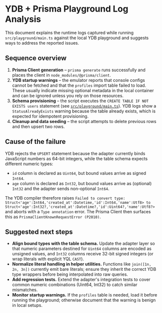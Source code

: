 # YDB + Prisma Playground Log Analysis

This document explains the runtime logs captured while running `src/playground/main.ts` against the local YDB playground and suggests ways to address the reported issues.

## Sequence overview

1. **Prisma Client generation** – `prisma generate` runs successfully and places the client in `node_modules/@prisma/client`.
2. **YDB startup warnings** – the emulator reports that console configs cannot be fetched and that the `profiles` import table failed to load. These usually indicate missing optional metadata in the local container and can be ignored unless you rely on those resources.
3. **Schema provisioning** – the script executes the `CREATE TABLE IF NOT EXISTS users` statement (see [`src/playground/main.ts`](../src/playground/main.ts#L17-L38)). YDB logs show a `StatusAlreadyExists` warning because the table already exists, which is expected for idempotent provisioning.
4. **Cleanup and data seeding** – the script attempts to delete previous rows and then upsert two rows.

## Cause of the failure

YDB rejects the `UPSERT` statement because the adapter currently binds JavaScript numbers as 64-bit integers, while the table schema expects different numeric types:

- `id` column is declared as `Uint64`, but bound values arrive as signed `Int64`.
- `age` column is declared as `Int32`, but bound values arrive as (optional) `Int32` and the adapter sends non-optional `Int64`.

The YDB compiler therefore raises `Failed to convert type: Struct<'age':Int64,'created_at':Datetime,'id':Int64,'name':Utf8> to Struct<'age':Int32?,'created_at':Datetime?,'id':Uint64?,'name':Utf8?>` and aborts with a `Type annotation` error. The Prisma Client then surfaces this as `PrismaClientKnownRequestError (P2010)`.

## Suggested next steps

- **Align bound types with the table schema.** Update the adapter layer so that numeric parameters destined for `Uint64` columns are encoded as unsigned values, and `Int32` columns receive 32-bit signed integers (or wrap literals with explicit YQL `CAST`).
- **Normalize literal handling in helper utilities.** Functions like `join([1n, 2n, 3n])` currently emit bare literals; ensure they inherit the correct YDB type wrappers before being interpolated into raw queries.
- **Add regression tests.** Extend the adapter's integration tests to cover common numeric combinations (Uint64, Int32) to catch similar mismatches.
- **Monitor startup warnings.** If the `profiles` table is needed, load it before running the playground; otherwise document that the warning is benign in local setups.
